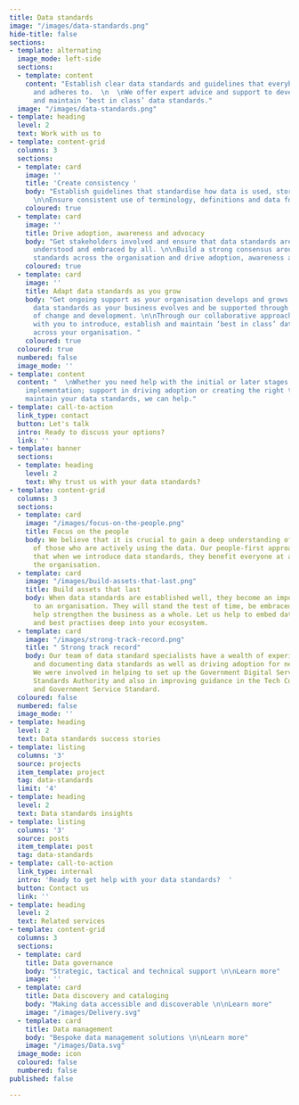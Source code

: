 ```yaml
---
title: Data standards
image: "/images/data-standards.png"
hide-title: false
sections:
- template: alternating
  image_mode: left-side
  sections:
  - template: content
    content: "Establish clear data standards and guidelines that everybody understands
      and adheres to.  \n  \nWe offer expert advice and support to develop, implement
      and maintain ‘best in class’ data standards."
  image: "/images/data-standards.png"
- template: heading
  level: 2
  text: Work with us to
- template: content-grid
  columns: 3
  sections:
  - template: card
    image: ''
    title: 'Create consistency '
    body: "Establish guidelines that standardise how data is used, stored and managed.
      \n\nEnsure consistent use of terminology, definitions and data formats. "
    coloured: true
  - template: card
    image: ''
    title: Drive adoption, awareness and advocacy
    body: "Get stakeholders involved and ensure that data standards are agreed, approved,
      understood and embraced by all. \n\nBuild a strong consensus around the data
      standards across the organisation and drive adoption, awareness and advocacy."
    coloured: true
  - template: card
    image: ''
    title: Adapt data standards as you grow
    body: "Get ongoing support as your organisation develops and grows. Adapt your
      data standards as your business evolves and be supported through every stage
      of change and development. \n\nThrough our collaborative approach, we can work
      with you to introduce, establish and maintain ‘best in class’ data standards
      across your organisation. "
    coloured: true
  coloured: true
  numbered: false
  image_mode: ''
- template: content
  content: "  \nWhether you need help with the initial or later stages of data standards
    implementation; support in driving adoption or creating the right technical tool
    maintain your data standards, we can help."
- template: call-to-action
  link_type: contact
  button: Let's talk
  intro: Ready to discuss your options?
  link: ''
- template: banner
  sections:
  - template: heading
    level: 2
    text: Why trust us with your data standards?
- template: content-grid
  columns: 3
  sections:
  - template: card
    image: "/images/focus-on-the-people.png"
    title: Focus on the people
    body: We believe that it is crucial to gain a deep understanding of the needs
      of those who are actively using the data. Our people-first approach ensures
      that when we introduce data standards, they benefit everyone at all levels of
      the organisation.
  - template: card
    image: "/images/build-assets-that-last.png"
    title: Build assets that last
    body: When data standards are established well, they become an important asset
      to an organisation. They will stand the test of time, be embraced by all and
      help strengthen the business as a whole. Let us help to embed data standards
      and best practises deep into your ecosystem.
  - template: card
    image: "/images/strong-track-record.png"
    title: " Strong track record"
    body: Our team of data standard specialists have a wealth of experience in developing
      and documenting data standards as well as driving adoption for new data standards.
      We were involved in helping to set up the Government Digital Service’s Data
      Standards Authority and also in improving guidance in the Tech Code of Practice
      and Government Service Standard.
  coloured: false
  numbered: false
  image_mode: ''
- template: heading
  level: 2
  text: Data standards success stories
- template: listing
  columns: '3'
  source: projects
  item_template: project
  tag: data-standards
  limit: '4'
- template: heading
  level: 2
  text: Data standards insights
- template: listing
  columns: '3'
  source: posts
  item_template: post
  tag: data-standards
- template: call-to-action
  link_type: internal
  intro: 'Ready to get help with your data standards?  '
  button: Contact us
  link: ''
- template: heading
  level: 2
  text: Related services
- template: content-grid
  columns: 3
  sections:
  - template: card
    title: Data governance
    body: "Strategic, tactical and technical support \n\nLearn more"
    image: ''
  - template: card
    title: Data discovery and cataloging
    body: "Making data accessible and discoverable \n\nLearn more"
    image: "/images/Delivery.svg"
  - template: card
    title: Data management
    body: "Bespoke data management solutions \n\nLearn more"
    image: "/images/Data.svg"
  image_mode: icon
  coloured: false
  numbered: false
published: false

---
```

